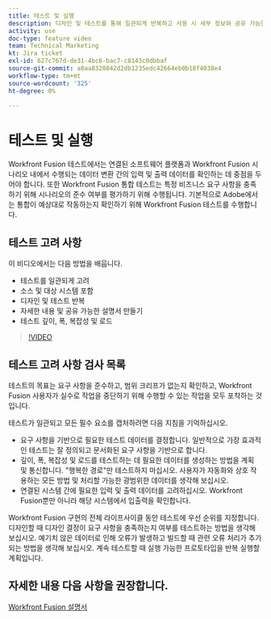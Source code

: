 ```yaml
---
title: 테스트 및 실행
description: 디자인 및 테스트를 통해 일관되게 반복하고 사용 시 세부 정보와 공유 가능한 설명서를 만드는 방법을 알아봅니다 [!DNL Adobe Workfront Fusion].
activity: use
doc-type: feature video
team: Technical Marketing
kt: Jira ticket
exl-id: 627c767d-de31-4bc6-bac7-c8143c0dbbaf
source-git-commit: a0aa8328842d2db1235edc42664eb0b18f4038e4
workflow-type: tm+mt
source-wordcount: '325'
ht-degree: 0%

---
```


# 테스트 및 실행

Workfront Fusion 테스트에서는 연결된 소프트웨어 플랫폼과 Workfront Fusion 시나리오 내에서 수행되는 데이터 변환 간의 입력 및 출력 데이터를 확인하는 데 중점을 두어야 합니다. 또한 Workfront Fusion 통합 테스트는 특정 비즈니스 요구 사항을 충족하기 위해 시나리오의 준수 여부를 평가하기 위해 수행됩니다. 기본적으로 Adobe에서는 통합이 예상대로 작동하는지 확인하기 위해 Workfront Fusion 테스트를 수행합니다.

## 테스트 고려 사항

이 비디오에서는 다음 방법을 배웁니다.

* 테스트를 일관되게 고려
* 소스 및 대상 시스템 포함
* 디자인 및 테스트 반복
* 자세한 내용 및 공유 가능한 설명서 만들기
* 테스트 깊이, 폭, 복잡성 및 로드

>[!VIDEO](https://video.tv.adobe.com/v/335315/?quality=12)

## 테스트 고려 사항 검사 목록

테스트의 목표는 요구 사항을 준수하고, 범위 크리프가 없는지 확인하고, Workfront Fusion 사용자가 실수로 작업을 중단하기 위해 수행할 수 있는 작업을 모두 포착하는 것입니다.

테스트가 일관되고 모든 필수 요소를 캡처하려면 다음 지침을 기억하십시오.

* 요구 사항을 기반으로 필요한 테스트 데이터를 결정합니다. 일반적으로 가장 효과적인 테스트는 잘 정의되고 문서화된 요구 사항을 기반으로 합니다.
* 깊이, 폭, 복잡성 및 로드를 테스트하는 데 필요한 데이터를 생성하는 방법을 계획 및 통신합니다. &quot;행복한 경로&quot;만 테스트하지 마십시오. 사용자가 자동화와 상호 작용하는 모든 방법 및 처리할 가능한 광범위한 데이터를 생각해 보십시오.
* 연결된 시스템 간에 필요한 입력 및 출력 데이터를 고려하십시오. Workfront Fusion뿐만 아니라 해당 시스템에서 입출력을 확인합니다.

Workfront Fusion 구현의 전체 라이프사이클 동안 테스트에 우선 순위를 지정합니다. 디자인할 때 디자인 결정이 요구 사항을 충족하는지 여부를 테스트하는 방법을 생각해 보십시오. 예기치 않은 데이터로 인해 오류가 발생하고 빌드할 때 관련 오류 처리가 추가되는 방법을 생각해 보십시오. 계속 테스트할 때 실행 가능한 프로토타입을 반복 실행할 계획입니다.

## 자세한 내용 다음 사항을 권장합니다.

[Workfront Fusion 설명서](https://experienceleague.adobe.com/docs/workfront/using/adobe-workfront-fusion/workfront-fusion-2.html?lang=en)
